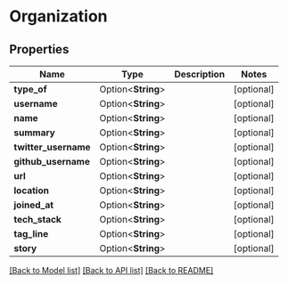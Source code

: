 # Organization

## Properties

Name | Type | Description | Notes
------------ | ------------- | ------------- | -------------
**type_of** | Option<**String**> |  | [optional]
**username** | Option<**String**> |  | [optional]
**name** | Option<**String**> |  | [optional]
**summary** | Option<**String**> |  | [optional]
**twitter_username** | Option<**String**> |  | [optional]
**github_username** | Option<**String**> |  | [optional]
**url** | Option<**String**> |  | [optional]
**location** | Option<**String**> |  | [optional]
**joined_at** | Option<**String**> |  | [optional]
**tech_stack** | Option<**String**> |  | [optional]
**tag_line** | Option<**String**> |  | [optional]
**story** | Option<**String**> |  | [optional]

[[Back to Model list]](../README.md#documentation-for-models) [[Back to API list]](../README.md#documentation-for-api-endpoints) [[Back to README]](../README.md)


